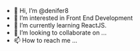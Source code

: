 - 👋 Hi, I’m @denifer8
- 👀 I’m interested in Front End Development
- 🌱 I’m currently learning ReactJS.
- 💞️ I’m looking to collaborate on ...
- 📫 How to reach me ...

<!---
denifer8/denifer8 is a ✨ special ✨ repository because its `README.md` (this file) appears on your GitHub profile.
You can click the Preview link to take a look at your changes.
--->
